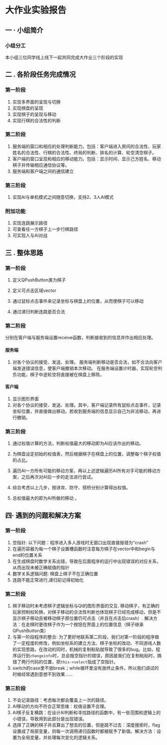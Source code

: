 # 大作业实验报告

## 一 · 小组简介

### 小组分工

本小组三位同学线上线下一起共同完成大作业三个阶段的实现

## 二 . 各阶段任务完成情况

### 第一阶段

1. 实现多界面的呈现与切换
2. 实现棋盘的呈现
3. 实现棋子的呈现与移动
4. 实现行棋的合法性的判断

### 第二阶段

1. 服务端的窗口和相应的处理判断能力。包括：客户端进入房间的合法性、玩家姓名的合法性、行棋的合法性、终局的判断、排名的计算、轮空清空棋子。
2. 客户端的窗口呈现和相应的移动能力。包括：显示时间、显示己方姓名、移动棋子并传输相应通信协议等。
3. 服务端和客户端之间的通信建立

### 第三阶段

1. 实现AI与单机模式之间随意切换，支持2、3人AI模式

### 附加功能

1. 实现连跳展示路径
2. 可查看任一方棋子上一步行棋路径
3. 可实现人与AI对战



## 三 . 整体思路

### 第一阶段

1. 定义QPushButton类为棋子

2. 定义可点击区域vector

3. 通过鼠标点击事件来记录坐标与棋盘上的位置，从而使棋子可以移动

4. 通过递归判断连跳是否合法

### 第二阶段

分别在客户端与服务端设置receive函数，判断接收到的信息并作出相应处理。

#### 服务端

1. 对各个协议的接受、发送、处理。
   服务端判断移动是否合法，如不合法向客户端发送错误信息，使客户端撤销本次移动。
   在服务端设置计时器，实现轮空判负功能，棋子中途轮空将直接被在棋盘上移除。

#### 客户端

1. 显示图形界面
2. 对各个协议的接受、发送、处理。其中，客户端记录所有鼠标点击事件，记录坐标位置，并直接做出移动。若收到服务端的信息显示自己为非法移动，再进行撤销。

### 第三阶段

1. 通过权值计算的方法，判断权值最大的移动即为AI应该作出的移动。

2. 为棋盘设定初始的权值表，然后根据棋子在棋盘上的位置，调整每个棋子权值的占比。

3. 遍历AI一方所有可能的移动方案，再以上述逻辑遍历AI所有对手可能的移动方案，之后再次对AI后一步的走法进行尝试。

4. 综合考虑以上几步，按进攻、防守、搭桥分别计算得出权值。

5. 总权值最大的即为AI所做的移动  。

  

## 四· 遇到的问题和解决方案

### 第一阶段

1. 空指针: 以下问题：程序进入多人游戏时无窗口出现直接报错为“crash”
2. 在遍历容器为每一个棋子设置槽函数时注意每方棋子在vector中和begin与end的位置关系
3. 在生成棋盘时数学关系出错，导致在后面程序的运行中出现错误的对应关系，从而出现未被正确赋值的指针
4. 数学关系逻辑问题: 棋盘上棋子不在正确位置
5. 连跳不能正常进行,递归前记得初始化

### 第二阶段

1. 棋子移动时未考虑棋子逻辑坐标与Qt的图形界面的交互. 移动棋子，有正确的玩家控制权轮换，对棋子移动的合法性判断也体现棋子已经完成移动，但是不显示棋子移动且被移动棋子原位置仍可点击（并且在点击后crash）.  解决方法：在走棋时更改棋子作为一个按钮在界面上的位置信息（棋子继承QPushButton类）
2. 与第一阶段程序的整合: 为了更好地联系第二阶段，我们对第一阶段的程序做了一定程度的修改，例如坐标系的建立方法、棋子坐标的改动、不同游戏人数的实现思路，在改动的同时，机械的复制粘贴就导致了很多的bug。比如，程序运行到`changeinfo`时，总会报空指针的错误，原因是我们在复制粘贴时，搞错了两行代码的位置，把`this->select`指成了空指针。
3. switch的case里不放break；while循环里没有放终止条件。所以我们调试的时候经常遇到意想不到效果……

### 第三阶段

1.  不会记录路径：考虑每次都会覆盖上一次的路径。
2.  AI移动的方向不符合正常思维：权值设置不合理。
3.  AI棋子反复横跳：在设计AI判断和寻找路径的函数中，有一些范围和逻辑上的小错误，导致用到此部分是出现错误。
4.  选择了正确的棋子并且算出了想去的位置，但是跳不过去：深度搜索时，flag设置成了局部变量，则每一次调用递归函数时都被赋予了新值。解决方法：设置为全局变量，并处理每次变化的逻辑关系。

